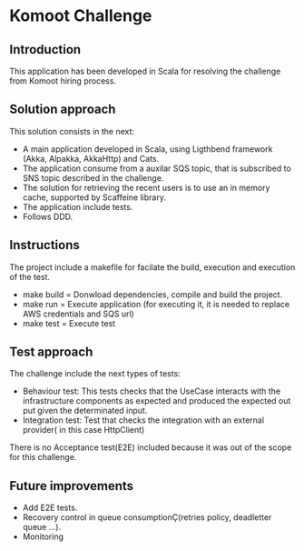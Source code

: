 # Komoot Challenge

## Introduction

  This application has been developed in Scala for resolving the challenge from Komoot hiring process.

## Solution approach

  This solution consists in the next:
  - A main application developed in Scala, using Ligthbend framework (Akka, Alpakka, AkkaHttp) and Cats.
  - The application consume from a auxilar SQS topic, that is subscribed to SNS topic described in the challenge.
  - The solution for retrieving the recent users is to use an in memory cache, supported by Scaffeine library.
  - The application include tests.
  - Follows DDD.

## Instructions

The project include a makefile for facilate the build, execution and execution of the test.
  - make build = Donwload dependencies, compile and build the project.
  - make run = Execute application (for executing it, it is needed to replace AWS credentials and SQS url)
  - make test = Execute test

## Test approach

The challenge include the next types of tests:

  - Behaviour test: This tests checks that the UseCase interacts with the infrastructure components as expected and produced the expected out put given
  the determinated input.
  - Integration test: Test that checks the integration with an external provider( in this case HttpClient)

 There is no Acceptance test(E2E) included because it was out of the scope for this challenge.

## Future improvements
  - Add E2E tests.
  - Recovery control in queue consumptionÇ(retries policy, deadletter queue ...).
  - Monitoring 


